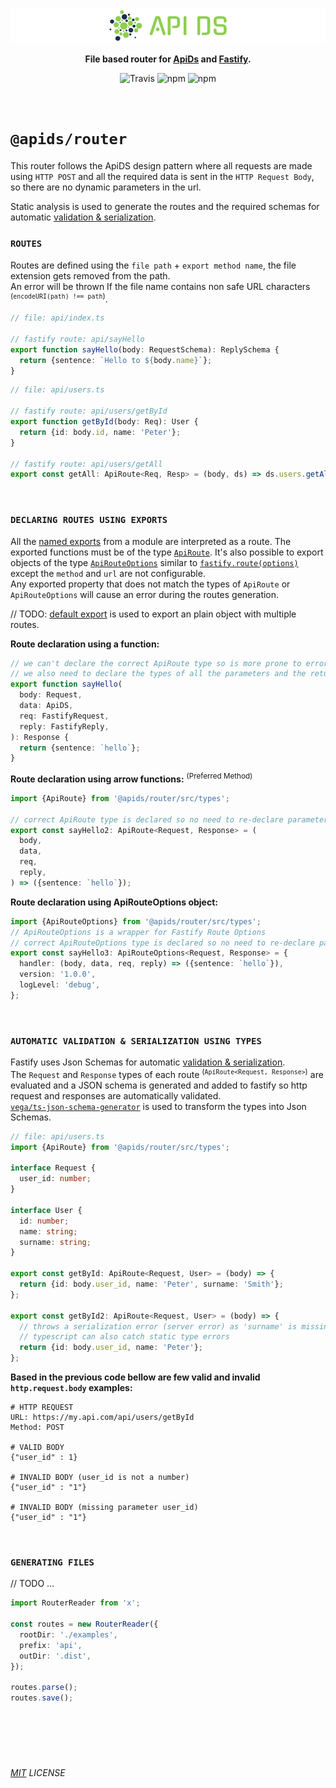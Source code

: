 <p align="center">
  <img alt='API DS, The APi Dashboard' width="" src='../../assets/public/bannerx90.png?raw=true'>
</p>
<p align="center">
  <strong>File based router for
    <a href='../..' >ApiDs</a> and
    <a href='https://www.fastify.io/' target='_blank'>Fastify</a>.
  </strong>
</p>
<p align=center>
  <img src="https://img.shields.io/travis/apids/apids.svg?style=flat-square&maxAge=86400" alt="Travis" style="max-width:100%;">
  <img src="https://img.shields.io/badge/code_style-prettier-ff69b4.svg?style=flat-square&maxAge=99999999" alt="npm"  style="max-width:100%;">
  <img src="https://img.shields.io/badge/license-MIT-97ca00.svg?style=flat-square&maxAge=99999999" alt="npm"  style="max-width:100%;">
</p>

&nbsp;&nbsp;&nbsp;&nbsp;

# `@apids/router`

This router follows the ApiDS design pattern where all requests are made using `HTTP POST` and all the required data is sent in the `HTTP Request Body`, so there are no dynamic parameters in the url.

Static analysis is used to generate the routes and the required schemas for automatic [validation & serialization](https://www.fastify.io/docs/latest/Validation-and-Serialization/).

### `ROUTES`

Routes are defined using the `file path` + `export method name`, the file extension gets removed from the path.  
An error will be thrown If the file name contains non safe URL characters <sup>(`encodeURI(path) !== path`)</sup>.

```ts
// file: api/index.ts

// fastify route: api/sayHello
export function sayHello(body: RequestSchema): ReplySchema {
  return {sentence: `Hello to ${body.name}`};
}
```

```ts
// file: api/users.ts

// fastify route: api/users/getById
export function getById(body: Req): User {
  return {id: body.id, name: 'Peter'};
}

// fastify route: api/users/getAll
export const getAll: ApiRoute<Req, Resp> = (body, ds) => ds.users.getAll();
```

&nbsp;&nbsp;&nbsp;&nbsp;

### `DECLARING ROUTES USING EXPORTS`

All the [named exports](https://www.typescriptlang.org/docs/handbook/modules.html#export) from a module are interpreted as a route.
The exported functions must be of the type [`ApiRoute`](./src/types.ts). It's also possible to export objects of the type [`ApiRouteOptions`](./src/types.ts) similar to [`fastify.route(options)`](https://www.fastify.io/docs/latest/Routes/#options) except the `method` and `url` are not configurable.  
Any exported property that does not match the types of `ApiRoute` or `ApiRouteOptions` will cause an error during the routes generation.

// TODO: [default export](https://www.typescriptlang.org/docs/handbook/modules.html#default-exports) is used to export an plain object with multiple routes.

**Route declaration using a function:**

```ts
// we can't declare the correct ApiRoute type so is more prone to errors
// we also need to declare the types of all the parameters and the return types
export function sayHello(
  body: Request,
  data: ApiDS,
  req: FastifyRequest,
  reply: FastifyReply,
): Response {
  return {sentence: `hello`};
}
```

**Route declaration using arrow functions:** <sup>(Preferred Method)</sup>

```ts
import {ApiRoute} from '@apids/router/src/types';

// correct ApiRoute type is declared so no need to re-declare parameters and return types
export const sayHello2: ApiRoute<Request, Response> = (
  body,
  data,
  req,
  reply,
) => ({sentence: `hello`});
```

**Route declaration using ApiRouteOptions object:**

```ts
import {ApiRouteOptions} from '@apids/router/src/types';
// ApiRouteOptions is a wrapper for Fastify Route Options
// correct ApiRouteOptions type is declared so no need to re-declare parameters and return types
export const sayHello3: ApiRouteOptions<Request, Response> = {
  handler: (body, data, req, reply) => ({sentence: `hello`}),
  version: '1.0.0',
  logLevel: 'debug',
};
```

&nbsp;&nbsp;&nbsp;&nbsp;

### `AUTOMATIC VALIDATION & SERIALIZATION USING TYPES`

Fastify uses Json Schemas for automatic [validation & serialization](https://www.fastify.io/docs/latest/Validation-and-Serialization/).  
The `Request` and `Response` types of each route <sup>(`ApiRoute<Request, Response>`)</sup> are evaluated and a JSON schema is generated and added to fastify so http request and responses are automatically validated.  
[`vega/ts-json-schema-generator`](https://github.com/vega/ts-json-schema-generator) is used to transform the types into Json Schemas.

```ts
// file: api/users.ts
import {ApiRoute} from '@apids/router/src/types';

interface Request {
  user_id: number;
}

interface User {
  id: number;
  name: string;
  surname: string;
}

export const getById: ApiRoute<Request, User> = (body) => {
  return {id: body.user_id, name: 'Peter', surname: 'Smith'};
};

export const getById2: ApiRoute<Request, User> = (body) => {
  // throws a serialization error (server error) as 'surname' is missing
  // typescript can also catch static type errors
  return {id: body.user_id, name: 'Peter'};
};
```

**Based in the previous code bellow are few valid and invalid `http.request.body` examples:**

```http
# HTTP REQUEST
URL: https://my.api.com/api/users/getById
Method: POST

# VALID BODY
{"user_id" : 1}

# INVALID BODY (user_id is not a number)
{"user_id" : "1"}

# INVALID BODY (missing parameter user_id)
{"user_id" : "1"}
```

&nbsp;&nbsp;&nbsp;&nbsp;

### `GENERATING FILES`

// TODO ...

```ts
import RouterReader from 'x';

const routes = new RouterReader({
  rootDir: './examples',
  prefix: 'api',
  outDir: '.dist',
});

routes.parse();
routes.save();
```

&nbsp;&nbsp;&nbsp;&nbsp;

## &nbsp;

_[MIT](../../LICENSE) LICENSE_
